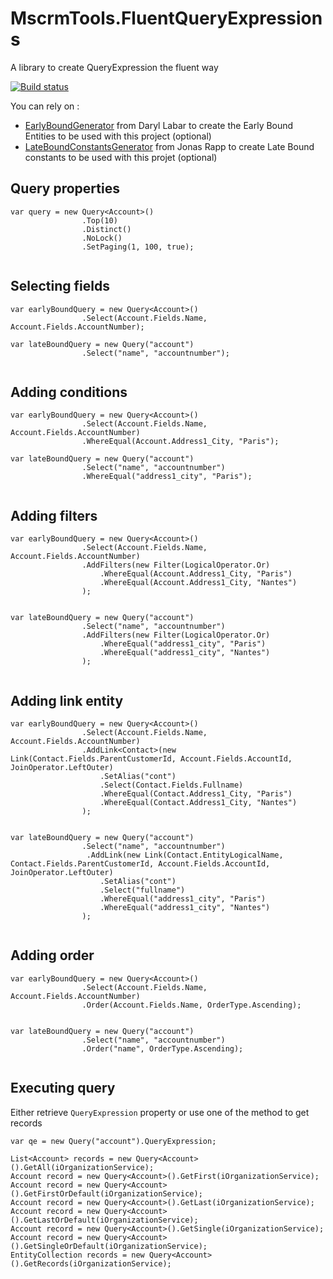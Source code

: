 # MscrmTools.FluentQueryExpressions
A library to create QueryExpression the fluent way

[![Build status](https://ci.appveyor.com/api/projects/status/lyre23w2ccnnyayr?svg=true)](https://ci.appveyor.com/project/MscrmTools/mscrmtools-fluentqueryexpressions)

You can rely on :
- [EarlyBoundGenerator](https://github.com/daryllabar/DLaB.Xrm.XrmToolBoxTools) from Daryl Labar to create the Early Bound Entities to be used with this project (optional)
- [LateBoundConstantsGenerator](https://github.com/rappen/LateboundConstantsGenerator) from Jonas Rapp to create Late Bound constants to be used with this projet (optional)

## Query properties

```
var query = new Query<Account>()
                .Top(10)
                .Distinct()
                .NoLock()
                .SetPaging(1, 100, true);                
                
```

## Selecting fields

```
var earlyBoundQuery = new Query<Account>()
                .Select(Account.Fields.Name, Account.Fields.AccountNumber);
                
var lateBoundQuery = new Query("account")
                .Select("name", "accountnumber");
                
```

## Adding conditions

```
var earlyBoundQuery = new Query<Account>()
                .Select(Account.Fields.Name, Account.Fields.AccountNumber)
                .WhereEqual(Account.Address1_City, "Paris");
                
var lateBoundQuery = new Query("account")
                .Select("name", "accountnumber")
                .WhereEqual("address1_city", "Paris");
                
```

## Adding filters

```
var earlyBoundQuery = new Query<Account>()
                .Select(Account.Fields.Name, Account.Fields.AccountNumber)
                .AddFilters(new Filter(LogicalOperator.Or)
                    .WhereEqual(Account.Address1_City, "Paris")
                    .WhereEqual(Account.Address1_City, "Nantes")
                );
                
                
var lateBoundQuery = new Query("account")
                .Select("name", "accountnumber")
                .AddFilters(new Filter(LogicalOperator.Or)
                    .WhereEqual("address1_city", "Paris")
                    .WhereEqual("address1_city", "Nantes")
                );
                
```

## Adding link entity

```
var earlyBoundQuery = new Query<Account>()
                .Select(Account.Fields.Name, Account.Fields.AccountNumber)
                .AddLink<Contact>(new Link(Contact.Fields.ParentCustomerId, Account.Fields.AccountId, JoinOperator.LeftOuter)
                    .SetAlias("cont")
                    .Select(Contact.Fields.Fullname)
                    .WhereEqual(Contact.Address1_City, "Paris")
                    .WhereEqual(Contact.Address1_City, "Nantes")
                );
                
                
var lateBoundQuery = new Query("account")
                .Select("name", "accountnumber")
                 .AddLink(new Link(Contact.EntityLogicalName, Contact.Fields.ParentCustomerId, Account.Fields.AccountId, JoinOperator.LeftOuter)
                    .SetAlias("cont")
                    .Select("fullname")
                    .WhereEqual("address1_city", "Paris")
                    .WhereEqual("address1_city", "Nantes")
                );
                
```

## Adding order

```
var earlyBoundQuery = new Query<Account>()
                .Select(Account.Fields.Name, Account.Fields.AccountNumber)
                .Order(Account.Fields.Name, OrderType.Ascending);
                
                
var lateBoundQuery = new Query("account")
                .Select("name", "accountnumber")
                .Order("name", OrderType.Ascending);
                
```

## Executing query

Either retrieve ```QueryExpression``` property or use one of the method to get records

```
var qe = new Query("account").QueryExpression;

List<Account> records = new Query<Account>().GetAll(iOrganizationService);
Account record = new Query<Account>().GetFirst(iOrganizationService);
Account record = new Query<Account>().GetFirstOrDefault(iOrganizationService);
Account record = new Query<Account>().GetLast(iOrganizationService);
Account record = new Query<Account>().GetLastOrDefault(iOrganizationService);
Account record = new Query<Account>().GetSingle(iOrganizationService);
Account record = new Query<Account>().GetSingleOrDefault(iOrganizationService);
EntityCollection records = new Query<Account>().GetRecords(iOrganizationService);

```
